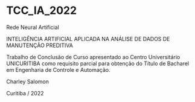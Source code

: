 # TCC_IA_2022

Rede Neural Artificial

INTELIGÊNCIA ARTIFICIAL APLICADA NA ANÁLISE DE DADOS DE MANUTENÇÃO PREDITIVA

Trabalho de Conclusão de Curso apresentado ao Centro Universitário UNICURITIBA como requisito parcial para obtenção do Título de Bacharel em Engenharia de Controle e Automação.

Charley Salomon

Curitiba / 2022
